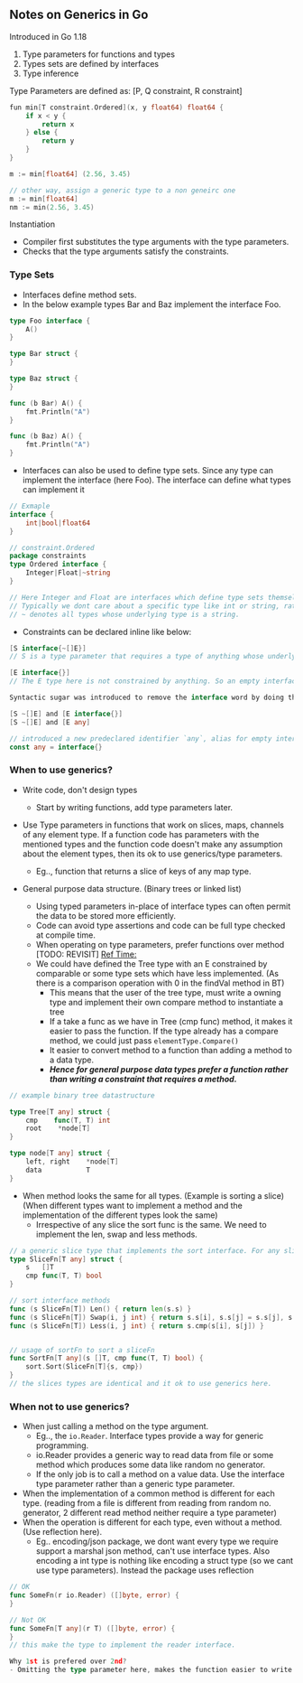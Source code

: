 ## Notes on Generics in Go

Introduced in Go 1.18

1. Type parameters for functions and types
2. Types sets are defined by interfaces
3. Type inference

Type Parameters are defined as:
[P, Q constraint, R constraint]

``` go
fun min[T constraint.Ordered](x, y float64) float64 {
    if x < y {
        return x
    } else {
        return y
    }
}

m := min[float64] (2.56, 3.45)

// other way, assign a generic type to a non geneirc one
m := min[float64]
nm := min(2.56, 3.45)
```

Instantiation

* Compiler first substitutes the type arguments with the type parameters.
* Checks that the type arguments satisfy the constraints.

### Type Sets

* Interfaces define method sets.
* In the below example types Bar and Baz implement the interface Foo.

``` go
type Foo interface {
    A()
}

type Bar struct {
}

type Baz struct {
}

func (b Bar) A() {
    fmt.Println("A")
}

func (b Baz) A() {
    fmt.Println("A")
}
```

* Interfaces can also be used to define type sets. Since any type can implement the interface (here
  Foo). The interface can define what types can implement it

``` go
// Exmaple
interface {
    int|bool|float64
}

// constraint.Ordered
package constraints
type Ordered interface {
    Integer|Float|~string
}

// Here Integer and Float are interfaces which define type sets themselves.
// Typically we dont care about a specific type like int or string, rather we care about all the int/string types.
// ~ denotes all types whose underlying type is a string.

```

* Constraints can be declared inline like below:

``` go
[S interface{~[]E}]
// S is a type parameter that requires a type of anything whose underlying type is a slice.

[E interface{}]
// The E type here is not constrained by anything. So an empty interface.

Syntactic sugar was introduced to remove the interface word by doing the follow

[S ~[]E] and [E interface{}]
[S ~[]E] and [E any]

// introduced a new predeclared identifier `any`, alias for empty interface
const any = interface{}
```

### When to use generics?

* Write code, don't design types
    * Start by writing functions, add type parameters later.


* Use Type parameters in functions that work on slices, maps, channels of any element type. If a
  function code has parameters with the mentioned types and the function code doesn't make any
  assumption about the element types, then its ok to use generics/type parameters.
    * Eg.., function that returns a slice of keys of any map type.
* General purpose data structure. (Binary trees or linked list)
    * Using typed parameters in-place of interface types can often permit the data to be stored more
      efficiently.
    * Code can avoid type assertions and code can be full type checked at compile time.
    * When operating on type parameters, prefer functions over
      method [TODO: REVISIT] [Ref Time: ](https://youtu.be/Pa_e9EeCdy8)
    * We could have defined the Tree type with an E constrained by comparable or some type sets
      which have less implemented. (As there is a comparison operation with 0 in the findVal method
      in BT)
        * This means that the user of the tree type, must write a owning type and implement their
          own compare method to instantiate a tree
        * If a take a func as we have in Tree (cmp func) method, it makes it easier to pass the
          function. If the type already has a compare method, we could just pass
          `elementType.Compare()`
        * It easier to convert method to a function than adding a method to a data type.
        * ***Hence for general purpose data types prefer a function rather than writing a constraint
          that requires a method.***

``` go
// example binary tree datastructure

type Tree[T any] struct {
    cmp    func(T, T) int
    root    *node[T]
}

type node[T any] struct {
    left, right    *node[T]
    data           T
}

```

* When method looks the same for all types. (Example is sorting a slice) (When different types want
  to implement a method and the implementation of the different types look the same)
    * Irrespective of any slice the sort func is the same. We need to implement the len, swap and
      less methods.

``` go
// a generic slice type that implements the sort interface. For any slice the len and swap methods are the same.
type SliceFn[T any] struct {
    s   []T
    cmp func(T, T) bool
}

// sort interface methods
func (s SliceFn[T]) Len() { return len(s.s) }
func (s SliceFn[T]) Swap(i, j int) { return s.s[i], s.s[j] = s.s[j], s.s[i] }
func (s SliceFn[T]) Less(i, j int) { return s.cmp(s[i], s[j]) }


// usage of sortFn to sort a sliceFn
func SortFn[T any](s []T, cmp func(T, T) bool) {
    sort.Sort(SliceFn[T]{s, cmp})
}
// the slices types are identical and it ok to use generics here.
```

### When not to use generics?

* When just calling a method on the type argument.
    * Eg.., the `io.Reader`. Interface types provide a way for generic programming.
    * io.Reader provides a generic way to read data from file or some method which produces some
      data
      like random no generator.
    * If the only job is to call a method on a value data. Use the interface type parameter rather
      than
      a generic type parameter.
* When the implementation of a common method is different for each type. (reading from a file is
  different from reading from random no. generator, 2 different read method neither require a type
  parameter)
* When the operation is different for each type, even without a method. (Use reflection here).
    * Eg.. encoding/json package, we dont want every type we require support a marshal json method,
      can't use interface types. Also encoding a int type is nothing like encoding a struct type (so
      we cant use type parameters). Instead the package uses reflection

``` go
// OK
func SomeFn(r io.Reader) ([]byte, error) {
}

// Not OK
func SomeFn[T any](r T) ([]byte, error) {
}
// this make the type to implement the reader interface.

Why 1st is prefered over 2nd?
- Omitting the type parameter here, makes the function easier to write and read.
```



